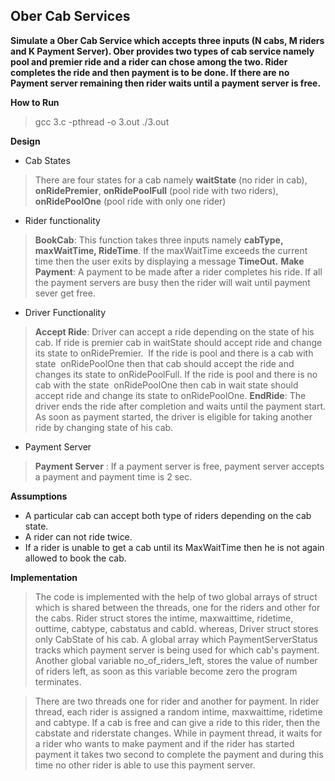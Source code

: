 ## Ober Cab Services


**Simulate a Ober Cab Service which accepts three inputs (N cabs, M riders and K Payment Server). Ober provides two types of cab service namely pool and premier ride and a rider can chose among the two. Rider completes the ride and then payment is to be done. If there are no Payment server remaining then rider waits until a payment server is free.**

**How to Run** 

> gcc 3.c -pthread -o 3.out
   ./3.out

 
 **Design**

- Cab States
> There are four states for a cab namely **waitState** (no rider in cab), **onRidePremier**, **onRidePoolFull** (pool ride with two riders), **onRidePoolOne** (pool ride with only one rider)
- Rider functionality
> **BookCab**: This function takes three inputs namely ​ **cabType, maxWaitTime, ​RideTime​**. If the maxWaitTime exceeds the current time then the user exits by displaying a message **TimeOut.**
> **Make Payment**: A payment to be made after a rider completes his ride. If all the payment servers are busy then the rider will wait until payment sever get free.

- Driver Functionality
> **Accept Ride**: Driver can accept a ride depending on the state of his cab. If ride is premier cab in ​waitState ​should accept ride and change its state to onRidePremier. ​ If the ride is pool and there is a cab with state ​ onRidePoolOne ​then that cab should accept the ride and changes its state to onRidePoolFull. If the ride is pool and there is no cab with the state ​ onRidePoolOne ​then cab in wait state should accept
ride and change its state to ​onRidePoolOne. ​
> **EndRide**:  The driver ends the ride after completion and waits until the payment start. As soon as payment started, the driver is eligible for taking another ride by changing state of his cab.
- Payment Server

> **Payment Server** : If a payment server is free, payment server accepts a payment and payment time is 2 sec.  

**Assumptions**

- A particular cab can accept both type of riders depending on the cab state.
-  A rider can not ride twice.
- If a rider is unable to get a cab until its MaxWaitTime then he is not again allowed to book the cab.

**Implementation** 

> The code is implemented with the help of two global arrays of struct which is shared between the threads, one for the riders and other for the cabs. Rider struct stores the intime, maxwaittime, ridetime, outtime, cabtype, cabstatus and cabId. whereas, Driver struct stores only CabState of his cab. A global array which PaymentServerStatus tracks which payment server is being used for which cab's payment. Another global variable no_of_riders_left, stores the value of number of riders left, as soon as this variable become zero the program terminates.

>There are two threads one for rider and another for payment. In rider thread, each rider is assigned a random intime, maxwaittime, ridetime and cabtype. If a cab is free and can give a ride to this rider, then the cabstate and riderstate changes. While in payment thread, it waits for a rider who wants to make payment and if the rider has started payment it takes two second to complete the payment and during this time no other rider is able to use this payment server.  